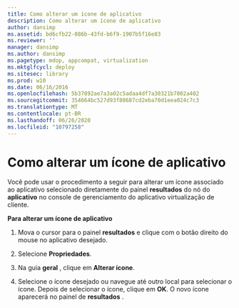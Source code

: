 ```yaml
---
title: Como alterar um ícone de aplicativo
description: Como alterar um ícone de aplicativo
author: dansimp
ms.assetid: bd6cfb22-086b-43fd-b6f9-1907b5f16e83
ms.reviewer: ''
manager: dansimp
ms.author: dansimp
ms.pagetype: mdop, appcompat, virtualization
ms.mktglfcycl: deploy
ms.sitesec: library
ms.prod: w10
ms.date: 06/16/2016
ms.openlocfilehash: 5b37892ae7a3a02c5adaa4df7a30321b7002a402
ms.sourcegitcommit: 354664bc527d93f80687cd2eba70d1eea024c7c3
ms.translationtype: MT
ms.contentlocale: pt-BR
ms.lasthandoff: 06/26/2020
ms.locfileid: "10797258"
---
```

# Como alterar um ícone de aplicativo


Você pode usar o procedimento a seguir para alterar um ícone associado ao aplicativo selecionado diretamente do painel **resultados** do nó do **aplicativo** no console de gerenciamento do aplicativo virtualização de cliente.

**Para alterar um ícone de aplicativo**

1.  Mova o cursor para o painel **resultados** e clique com o botão direito do mouse no aplicativo desejado.

2.  Selecione **Propriedades**.

3.  Na guia **geral** , clique em **Alterar ícone**.

4.  Selecione o ícone desejado ou navegue até outro local para selecionar o ícone. Depois de selecionar o ícone, clique em **OK**. O novo ícone aparecerá no painel de **resultados** .

 

 





